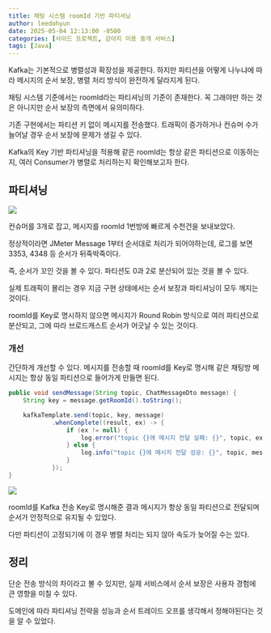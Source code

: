 ```yaml
---
title: 채팅 시스템 roomId 기반 파티셔닝
author: leedohyun
date: 2025-05-04 12:13:00 -0500
categories: [사이드 프로젝트, 강아지 미용 중개 서비스]
tags: [Java]
---
```


Kafka는 기본적으로 병렬성과 확장성을 제공한다. 하지만 파티션을 어떻게 나누냐에 따라 메시지의 순서 보장, 병렬 처리 방식이 완전하게 달라지게 된다.

채팅 시스템 기준에서는 roomId라는 파티셔닝의 기준이 존재한다. 꼭 그래야만 하는 것은 아니지만 순서 보장의 측면에서 유의미하다.

기존 구현에서는 파티션 키 없이 메시지를 전송했다. 트래픽이 증가하거나 컨슈머 수가 늘어날 경우 순서 보장에 문제가 생길 수 있다.

Kafka의 Key 기반 파티셔닝을 적용해 같은 roomId는 항상 같은 파티션으로 이동하는지, 여러 Consumer가 병렬로 처리하는지 확인해보고자 한다.

## 파티셔닝

![](https://blog.kakaocdn.net/dn/WMIj9/btsNRJKly9t/20AqCC0gNEXry9U7gShtYk/img.png)

컨슈머를 3개로 잡고, 메시지를 roomId 1번방에 빠르게 수천건을 보내보았다.

정상적이라면 JMeter Message 1부터 순서대로 처리가 되어야하는데, 로그를 보면 3353, 4348 등 순서가 뒤죽박죽이다.

즉, 순서가 꼬인 것을 볼 수 있다. 파티션도 0과 2로 분산되어 있는 것을 볼 수 있다.

실제 트래픽이 몰리는 경우 지금 구현 상태에서는 순서 보장과 파티셔닝이 모두 깨지는 것이다.

roomId를 Key로 명시하지 않으면 메시지가 Round Robin 방식으로 여러 파티션으로 분산되고, 그에 따라 브로드캐스트 순서가 어긋날 수 있는 것이다.

### 개선

간단하게 개선할 수 있다. 메시지를 전송할 때 roomId를 Key로 명시해 같은 채팅방 메시지는 항상 동일 파티션으로 들어가게 만들면 된다.

```java
public void sendMessage(String topic, ChatMessageDto message) {
    String key = message.getRoomId().toString();

    kafkaTemplate.send(topic, key, message)
            .whenComplete((result, ex) -> {
                if (ex != null) {
                    log.error("topic {}에 메시지 전달 실패: {}", topic, ex.getMessage(), ex);
                } else {
                    log.info("topic {}에 메시지 전달 성공: {}", topic, message);
                }
            });
}
```

![](https://blog.kakaocdn.net/dn/2Y2Xq/btsNRISbkuH/VXpXkOEks9tajOfkSFJR7k/img.png)

roomId를 Kafka 전송 Key로 명시해준 결과 메시지가 항상 동일 파티션으로 전달되며 순서가 안정적으로 유지될 수 있었다.

다만 파티션이 고정되기에 이 경우 병렬 처리는 되지 않아 속도가 늦어질 수는 있다.

## 정리

단순 전송 방식의 차이라고 볼 수 있지만, 실제 서비스에서 순서 보장은 사용자 경험에 큰 영향을 미칠 수 있다.

도메인에 따라 파티셔닝 전략을 성능과 순서 트레이드 오프를 생각해서 정해야된다는 것을 알 수 있었다.